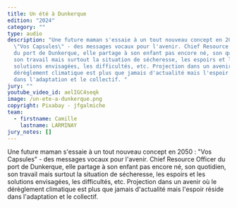 ```yaml
---
title: Un été à Dunkerque
edition: "2024"
category: ""
type: audio
description: "Une future maman s'essaie à un tout nouveau concept en 2050 :
  \"Vos Capsules\" - des messages vocaux pour l'avenir. Chief Resource Officer
  du port de Dunkerque, elle partage à son enfant pas encore né, son quotidien,
  son travail mais surtout la situation de sécheresse, les espoirs et les
  solutions envisagées, les difficultés, etc. Projection dans un avenir où le
  dérèglement climatique est plus que jamais d'actualité mais l'espoir réside
  dans l'adaptation et le collectif. "
jury: ""
youtube_video_id: aelIGC4seqk
image: /un-ete-a-dunkerque.png
copyright: Pixabay - jfgalmiche
team:
  - firstname: Camille
    lastname: LARMINAY
jury_notes: []
---
```

Une future maman s'essaie à un tout nouveau concept en 2050 : "Vos Capsules" - des messages vocaux pour l'avenir. Chief Resource Officer du port de Dunkerque, elle partage à son enfant pas encore né, son quotidien,<!--more--> son travail mais surtout la situation de sécheresse, les espoirs et les solutions envisagées, les difficultés, etc. Projection dans un avenir où le dérèglement climatique est plus que jamais d'actualité mais l'espoir réside dans l'adaptation et le collectif.
